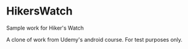 # HikersWatch
Sample work for Hiker's Watch

A clone of work from Udemy's android course.
For test purposes only.
